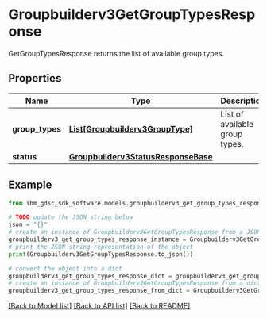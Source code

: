 # Groupbuilderv3GetGroupTypesResponse

GetGroupTypesResponse returns the list of available group types.

## Properties

Name | Type | Description | Notes
------------ | ------------- | ------------- | -------------
**group_types** | [**List[Groupbuilderv3GroupType]**](Groupbuilderv3GroupType.md) | List of available group types. | [optional] 
**status** | [**Groupbuilderv3StatusResponseBase**](Groupbuilderv3StatusResponseBase.md) |  | [optional] 

## Example

```python
from ibm_gdsc_sdk_software.models.groupbuilderv3_get_group_types_response import Groupbuilderv3GetGroupTypesResponse

# TODO update the JSON string below
json = "{}"
# create an instance of Groupbuilderv3GetGroupTypesResponse from a JSON string
groupbuilderv3_get_group_types_response_instance = Groupbuilderv3GetGroupTypesResponse.from_json(json)
# print the JSON string representation of the object
print(Groupbuilderv3GetGroupTypesResponse.to_json())

# convert the object into a dict
groupbuilderv3_get_group_types_response_dict = groupbuilderv3_get_group_types_response_instance.to_dict()
# create an instance of Groupbuilderv3GetGroupTypesResponse from a dict
groupbuilderv3_get_group_types_response_from_dict = Groupbuilderv3GetGroupTypesResponse.from_dict(groupbuilderv3_get_group_types_response_dict)
```
[[Back to Model list]](../README.md#documentation-for-models) [[Back to API list]](../README.md#documentation-for-api-endpoints) [[Back to README]](../README.md)


